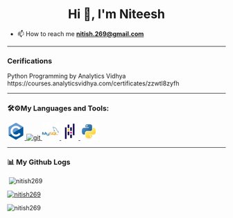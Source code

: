 <h1 align="center">Hi 👋, I'm Niteesh</h1>
<!-- <h3 align="left">👨‍💻 I'm a Production Engineering Undergraduate at SGGSIE&T Nanded</h3> -->

- 📫 How to reach me **nitish.269@gmail.com**
<hr>
<h3 align="left">Cerifications</h3>
<p align="left" >
Python Programming by Analytics Vidhya
https://courses.analyticsvidhya.com/certificates/zzwtl8zyfh
</p>
<hr>

<h3 align="left">🛠⚙My Languages and Tools:</h3>

<p align="left" > <a href="https://www.cprogramming.com/" target="_blank" rel="noreferrer"> <img src="https://raw.githubusercontent.com/devicons/devicon/master/icons/c/c-original.svg" alt="c" width="40" height="40"/> </a> <a href="https://git-scm.com/" target="_blank" rel="noreferrer"> <img src="https://www.vectorlogo.zone/logos/git-scm/git-scm-icon.svg" alt="git" width="40" height="40"/> </a> <a href="https://www.mysql.com/" target="_blank" rel="noreferrer"> <img src="https://raw.githubusercontent.com/devicons/devicon/master/icons/mysql/mysql-original-wordmark.svg" alt="mysql" width="40" height="40"/> </a> <a href="https://pandas.pydata.org/" target="_blank" rel="noreferrer"> <img src="https://raw.githubusercontent.com/devicons/devicon/2ae2a900d2f041da66e950e4d48052658d850630/icons/pandas/pandas-original.svg" alt="pandas" width="40" height="40"/> </a> <a href="https://www.python.org" target="_blank" rel="noreferrer"> <img src="https://raw.githubusercontent.com/devicons/devicon/master/icons/python/python-original.svg" alt="python" width="40" height="40"/> </a> </p>
<hr>
<h3 align="left">📊 My Github Logs</h3>

<p>&nbsp;<img align="center" src="https://github-readme-stats.vercel.app/api?username=nitish269&show_icons=true&locale=en" alt="nitish269" /></p>

<p align="left"> <a href="https://github.com/ryo-ma/github-profile-trophy"><img src="https://github-profile-trophy.vercel.app/?username=nitish269" alt="nitish269" /></a> </p>

<p align="left"> <img src="https://komarev.com/ghpvc/?username=nitish269&label=Profile%20views&color=0e75b6&style=flat" alt="nitish269" /> </p>
